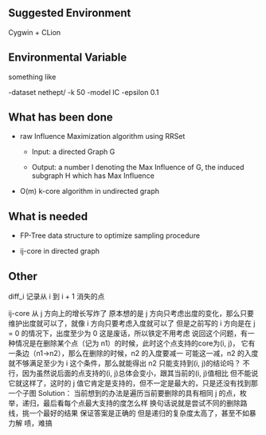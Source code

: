 ## Suggested Environment

Cygwin + CLion



## Environmental Variable

something like

-dataset nethept/ -k 50 -model IC -epsilon 0.1



## What has been done

+ raw Influence Maximization algorithm using RRSet

   + Input: a directed Graph G

   + Output: a number I denoting the Max Influence of G, the induced subgraph H which has Max Influence

+ O(m) k-core algorithm in undirected graph




## What is needed

+ FP-Tree data structure to optimize sampling procedure

+ ij-core in directed graph

  

## Other

diff_i 记录从 i 到 i + 1 消失的点

ij-core 从 j 方向上的增长写炸了
原本想的是 j 方向只考虑出度的变化，那么只要维护出度就可以了，就像 i 方向只要考虑入度就可以了
但是之前写的 i 方向是在 j = 0 的情况下，出度至少为 0 这是废话，所以铁定不用考虑
说回这个问题，有一种情况是在删除某个点（记为 n1）的时候，此时这个点支持的core为(i, j)，
它有一条边（n1->n2），那么在删除的时候，n2 的入度要减一
可能这一减，n2 的入度就不够满足至少为 i 这个条件，那么就能得出 n2 只能支持到(i, j)的结论吗？
不行，因为虽然说后面的点支持的(i, j)总体会变小，跟其当前的(i, j)值相比
但不能说它就这样了，这时的 j 值它肯定是支持的，但不一定是最大的，只是还没有找到那一个子图
Solution：
当前想到的办法是遍历当前要删除的具有相同 j 的点，枚举，递归，最后看每个点最大支持的度怎么样
换句话说就是尝试不同的删除路线，挑一个最好的结果
保证答案是正确的
但是递归的复杂度太高了，甚至不如暴力解
啧，难搞
